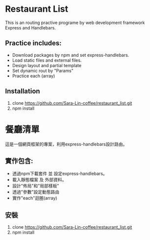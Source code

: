 # Restaurant List
This is an routing practive programe by web development framework Express and Handlebars.

## Practice includes:
- Download packages by npm and set express-handlebars.
- Load static files and external files.
- Design layout and partial template
- Set dynamic rout by "Params"
- Practice each (array)

## Installation
1. clone https://github.com/Sara-Lin-coffee/restaurant_list.git
2. npm install

# 餐廳清單
這是一個網頁框架的專案，利用express-handlebars設計路由。

## 實作包含:
- 透過npm下載套件 並 設定express-handlebars。
- 載入靜態檔案 及 外部資料。
- 設計"佈局"和"局部樣板" 
- 透過"參數"設定動態路由
- 實作"each"迴圈(array)

## 安裝
1. clone https://github.com/Sara-Lin-coffee/restaurant_list.git
2. npm install
